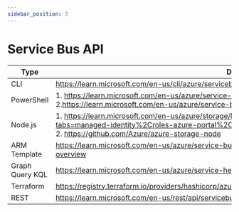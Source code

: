 ```yaml
---
sidebar_position: 3
---
```


# Service Bus API

| Type            | Details                                                                                                                                                                                                                       |
|-----------------|-------------------------------------------------------------------------------------------------------------------------------------------------------------------------------------------------------------------------------|
| CLI             | https://learn.microsoft.com/en-us/cli/azure/servicebus/namespace?view=azure-cli-latest                                                                                                                                        |
| PowerShell      | 1. https://learn.microsoft.com/en-us/azure/service-bus-messaging/service-bus-manage-with-ps                           <br/> 2.https://learn.microsoft.com/en-us/azure/service-bus-messaging/service-bus-quickstart-powershell |
| Node.js	        | 1. https://learn.microsoft.com/en-us/azure/storage/blobs/storage-quickstart-blobs-nodejs?tabs=managed-identity%2Croles-azure-portal%2Csign-in-azure-cli <br/> 2. https://github.com/Azure/azure-storage-node                  |
| ARM Template    | https://learn.microsoft.com/en-us/azure/service-bus-messaging/service-bus-resource-manager-overview                                                                                                                           |
| Graph Query KQL | https://learn.microsoft.com/en-us/azure/service-health/resource-graph-samples?tabs=azure-cli                                                                                                                                  | 
| Terraform       | https://registry.terraform.io/providers/hashicorp/azurerm/latest/docs/resources/servicebus_namespace.html                                                                                                                     |
| REST            | https://learn.microsoft.com/en-us/rest/api/servicebus/                                                                                                                                                                        |
